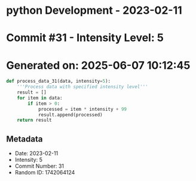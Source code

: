 ﻿# python Development - 2023-02-11
# Commit #31 - Intensity Level: 5
# Generated on: 2025-06-07 10:12:45
```python
def process_data_31(data, intensity=5):
    '''Process data with specified intensity level'''
    result = []
    for item in data:
        if item > 0:
            processed = item * intensity + 99
            result.append(processed)
    return result
```
## Metadata
- Date: 2023-02-11
- Intensity: 5
- Commit Number: 31
- Random ID: 1742064124
